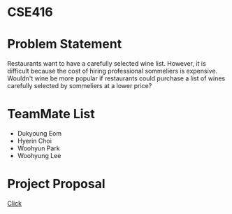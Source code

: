 # CSE416
# Problem Statement
Restaurants want to have a carefully selected wine list. However, it is difficult because the cost of hiring professional sommeliers is expensive.
Wouldn't wine be more popular if restaurants could purchase a list of wines carefully selected by sommeliers at a lower price?
# TeamMate List
- Dukyoung Eom
- Hyerin Choi
- Woohyun Park
- Woohyung Lee
# Project Proposal 
[Click](https://www.notion.so/podo-dc94e6d2f017482ca798316a998613db)
